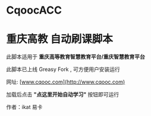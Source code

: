 # CqoocACC

# 重庆高教 自动刷课脚本

此脚本适用于 **重庆高等教育智慧教育平台/重庆智慧教育平台**

此脚本已上线 Greasy Fork , 可方便用户安装运行

网址: [www.cqooc.com](http://www.cqooc.com)

加载后点击 **"点这里开始自动学习"** 按钮即可运行

作者：ikat 易卡
